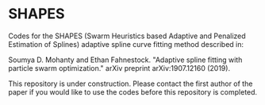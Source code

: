 # SHAPES
Codes for the SHAPES (Swarm Heuristics based Adaptive and Penalized
 Estimation of Splines) adaptive spline curve fitting method described in:
 
Soumya D. Mohanty and Ethan Fahnestock. "Adaptive spline fitting with particle swarm optimization." arXiv preprint arXiv:1907.12160 (2019).

This repository is under construction. Please contact the first author of the paper if you would like to use the codes before this repository is completed.

